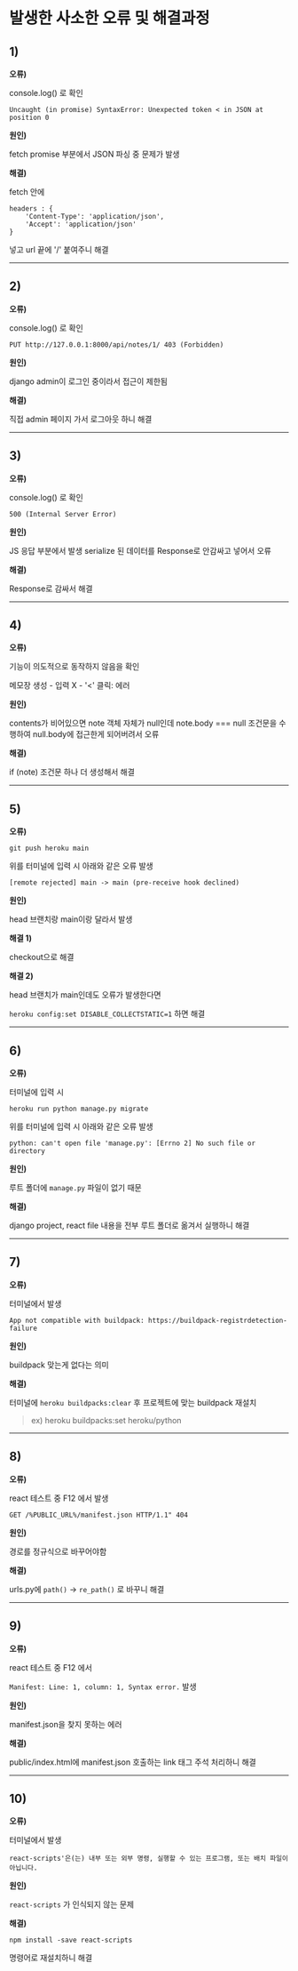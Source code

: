 # 발생한 사소한 오류 및 해결과정

## 1)

**오류)**

console.log() 로 확인

`Uncaught (in promise) SyntaxError: Unexpected token < in JSON at position 0`

**원인)**

fetch promise 부분에서 JSON 파싱 중 문제가 발생

**해결)**

fetch 안에 

```
headers : { 
    'Content-Type': 'application/json',
    'Accept': 'application/json'
}
```

넣고 url 끝에 '/' 붙여주니 해결

---

## 2)

**오류)**

console.log() 로 확인

`PUT http://127.0.0.1:8000/api/notes/1/ 403 (Forbidden)`

**원인)**

django admin이 로그인 중이라서 접근이 제한됨

**해결)**

직접 admin 페이지 가서 로그아웃 하니 해결

---

## 3)

**오류)**

console.log() 로 확인

`500 (Internal Server Error)`

**원인)**

JS 응답 부분에서 발생
serialize 된 데이터를 Response로 안감싸고 넣어서 오류


**해결)**

Response로 감싸서 해결

---

## 4)

**오류)**

기능이 의도적으로 동작하지 않음을 확인

메모장 생성 - 입력 X - '<' 클릭: 에러

**원인)**

contents가 비어있으면 note 객체 자체가 null인데
note.body === null 조건문을 수행하여 null.body에 접근한게 되어버려서 오류

**해결)**

if (note) 조건문 하나 더 생성해서 해결

---

## 5)

**오류)**

`git push heroku main` 

위를 터미널에 입력 시 아래와 같은 오류 발생

`[remote rejected] main -> main (pre-receive hook declined)`

**원인)**

head 브랜치랑 main이랑 달라서 발생

**해결 1)**

checkout으로 해결

**해결 2)**

head 브랜치가 main인데도 오류가 발생한다면

`heroku config:set DISABLE_COLLECTSTATIC=1` 하면 해결

---

## 6)

**오류)**

터미널에 입력 시

`heroku run python manage.py migrate` 

위를 터미널에 입력 시 아래와 같은 오류 발생

`python: can't open file 'manage.py': [Errno 2] No such file or directory` 

**원인)**

루트 폴더에 `manage.py` 파일이 없기 때문

**해결)**

django project, react file 내용을 전부 루트 폴더로 옮겨서 실행하니 해결

---

## 7)

**오류)**

터미널에서 발생

`App not compatible with buildpack: https://buildpack-registrdetection-failure` 

**원인)**

buildpack 맞는게 없다는 의미

**해결)**

터미널에 `heroku buildpacks:clear` 후 프로젝트에 맞는 buildpack 재설치

> ex) heroku buildpacks:set heroku/python

---

## 8)

**오류)**

react 테스트 중 F12 에서 발생

`GET /%PUBLIC_URL%/manifest.json HTTP/1.1" 404` 

**원인)**

경로를 정규식으로 바꾸어야함

**해결)**

urls.py에 `path()` -> `re_path()` 로 바꾸니 해결

---

## 9)

**오류)**

react 테스트 중 F12 에서

`Manifest: Line: 1, column: 1, Syntax error.` 발생

**원인)**

manifest.json을 찾지 못하는 에러

**해결)**

public/index.html에 manifest.json 호출하는 link 태그 주석 처리하니 해결

---

## 10)

**오류)**

터미널에서 발생

`react-scripts'은(는) 내부 또는 외부 명령, 실행할 수 있는 프로그램, 또는 배치 파일이 아닙니다.`

**원인)**

`react-scripts` 가 인식되지 않는 문제

**해결)**

`npm install -save react-scripts`

명령어로 재설치하니 해결
